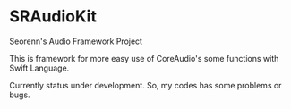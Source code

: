 SRAudioKit
==========

Seorenn's Audio Framework Project

This is framework for more easy use of CoreAudio's some functions with Swift Language.

Currently status under development. So, my codes has some problems or bugs.
